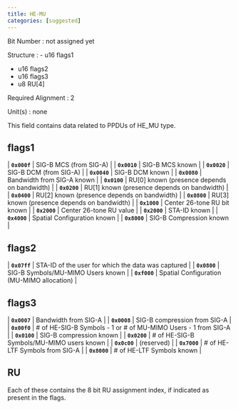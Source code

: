 ```yaml
---
title: HE-MU
categories: [suggested]
---
```

Bit Number
: not assigned yet

Structure
: - u16 flags1
  - u16 flags2
  - u16 flags3
  - u8 RU[4]

Required Alignment
: 2

Unit(s)
: none

This field contains data related to PPDUs of HE_MU type.

## flags1

| **`0x000f`** | SIG-B MCS (from SIG-A) |
| **`0x0010`** | SIG-B MCS known |
| **`0x0020`** | SIG-B DCM (from SIG-A) |
| **`0x0040`** | SIG-B DCM known |
| **`0x0080`** | Bandwidth from SIG-A known |
| **`0x0100`** | RU[0] known (presence depends on bandwidth) |
| **`0x0200`** | RU[1] known (presence depends on bandwidth) |
| **`0x0400`** | RU[2] known (presence depends on bandwidth) |
| **`0x0800`** | RU[3] known (presence depends on bandwidth) |
| **`0x1000`** | Center 26-tone RU bit known |
| **`0x2000`** | Center 26-tone RU value |
| **`0x2000`** | STA-ID known |
| **`0x4000`** | Spatial Configuration known |
| **`0x8000`** | SIG-B Compression known |

## flags2

| **`0x07ff`** | STA-ID of the user for which the data was captured |
| **`0x0800`** | SIG-B Symbols/MU-MIMO Users known |
| **`0xf000`** | Spatial Configuration (MU-MIMO allocation) |

## flags3

| **`0x0007`** | Bandwidth from SIG-A |
| **`0x0008`** | SIG-B compression from SIG-A |
| **`0x00f0`** | # of HE-SIG-B Symbols - 1 or # of MU-MIMO Users - 1 from SIG-A |
| **`0x0100`** | SIG-B compression known |
| **`0x0200`** | # of HE-SIG-B Symbols/MU-MIMO users known |
| **`0x0c00`** | (reserved) |
| **`0x7000`** | # of HE-LTF Symbols from SIG-A |
| **`0x8000`** | # of HE-LTF Symbols known |

## RU

Each of these contains the 8 bit RU assignment index, if indicated as
present in the flags.
